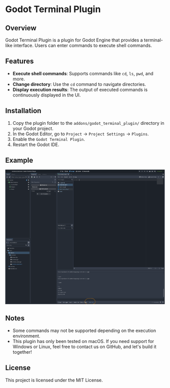 # Godot Terminal Plugin

## Overview

Godot Terminal Plugin is a plugin for Godot Engine that provides a terminal-like interface. Users can enter commands to execute shell commands.

## Features

- **Execute shell commands**: Supports commands like `cd`, `ls`, `pwd`, and more.
- **Change directory**: Use the `cd` command to navigate directories.
- **Display execution results**: The output of executed commands is continuously displayed in the UI.

## Installation

1. Copy the plugin folder to the `addons/godot_terminal_plugin/` directory in your Godot project.
2. In the Godot Editor, go to `Project` -> `Project Settings` -> `Plugins`.
3. Enable the `Godot Terminal Plugin`.
4. Restart the Godot IDE.

## Example

![Example of Godot Terminal Plugin](screenshot01.png)

## Notes

- Some commands may not be supported depending on the execution environment.
- This plugin has only been tested on macOS. If you need support for Windows or Linux, feel free to contact us on GitHub, and let's build it together!

## License

This project is licensed under the MIT License.
